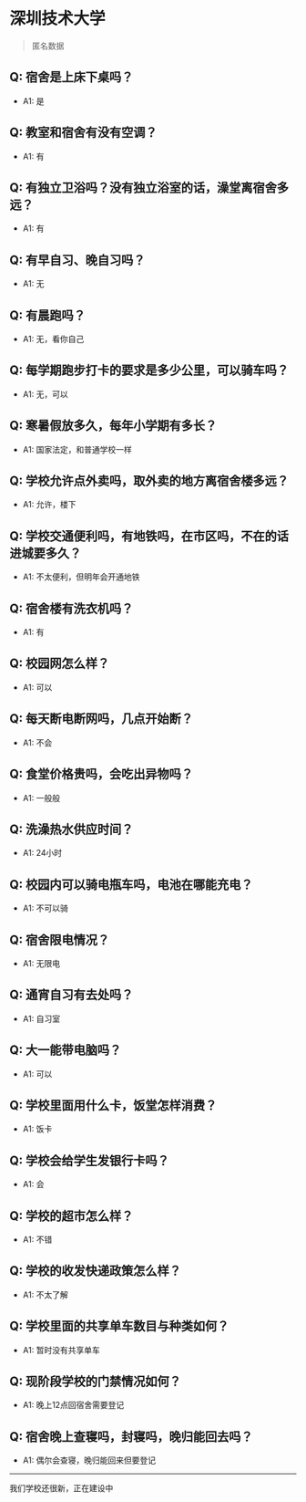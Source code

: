 # 深圳技术大学
> 匿名数据
## Q: 宿舍是上床下桌吗？
- A1: 是
## Q: 教室和宿舍有没有空调？
- A1: 有
## Q: 有独立卫浴吗？没有独立浴室的话，澡堂离宿舍多远？
- A1: 有
## Q: 有早自习、晚自习吗？
- A1: 无
## Q: 有晨跑吗？
- A1: 无，看你自己
## Q: 每学期跑步打卡的要求是多少公里，可以骑车吗？
- A1: 无，可以
## Q: 寒暑假放多久，每年小学期有多长？
- A1: 国家法定，和普通学校一样
## Q: 学校允许点外卖吗，取外卖的地方离宿舍楼多远？
- A1: 允许，楼下
## Q: 学校交通便利吗，有地铁吗，在市区吗，不在的话进城要多久？
- A1: 不太便利，但明年会开通地铁
## Q: 宿舍楼有洗衣机吗？
- A1: 有
## Q: 校园网怎么样？
- A1: 可以
## Q: 每天断电断网吗，几点开始断？
- A1: 不会
## Q: 食堂价格贵吗，会吃出异物吗？
- A1: 一般般
## Q: 洗澡热水供应时间？
- A1: 24小时
## Q: 校园内可以骑电瓶车吗，电池在哪能充电？
- A1: 不可以骑
## Q: 宿舍限电情况？
- A1: 无限电
## Q: 通宵自习有去处吗？
- A1: 自习室
## Q: 大一能带电脑吗？
- A1: 可以
## Q: 学校里面用什么卡，饭堂怎样消费？
- A1: 饭卡
## Q: 学校会给学生发银行卡吗？
- A1: 会
## Q: 学校的超市怎么样？
- A1: 不错
## Q: 学校的收发快递政策怎么样？
- A1: 不太了解
## Q: 学校里面的共享单车数目与种类如何？
- A1: 暂时没有共享单车
## Q: 现阶段学校的门禁情况如何？
- A1: 晚上12点回宿舍需要登记
## Q: 宿舍晚上查寝吗，封寝吗，晚归能回去吗？
- A1: 偶尔会查寝，晚归能回来但要登记
***
我们学校还很新，正在建设中